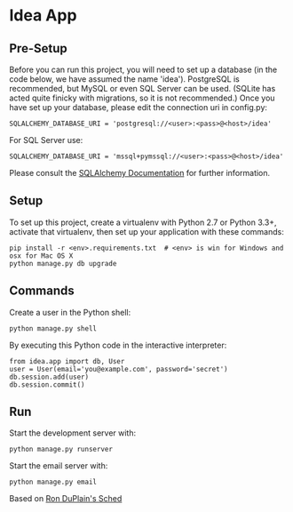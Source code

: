 Idea App
========

## Pre-Setup ##

Before you can run this project, you will need to set up a database
(in the code below, we have assumed the name 'idea'). PostgreSQL is
recommended, but MySQL or even SQL Server can be used. (SQLite has acted
quite finicky with migrations, so it is not recommended.) Once you have
set up your database, please edit the connection uri in config.py:

    SQLALCHEMY_DATABASE_URI = 'postgresql://<user>:<pass>@<host>/idea'

For SQL Server use:

    SQLALCHEMY_DATABASE_URI = 'mssql+pymssql://<user>:<pass>@<host>/idea'

Please consult the [SQLAlchemy Documentation](http://docs.sqlalchemy.org/en/rel_1_0/)
for further information.

## Setup ##

To set up this project, create a virtualenv with Python 2.7 or Python
3.3+, activate that virtualenv, then set up your application with these
commands:

    pip install -r <env>.requirements.txt  # <env> is win for Windows and osx for Mac OS X
    python manage.py db upgrade

## Commands ##

Create a user in the Python shell:

    python manage.py shell

By executing this Python code in the interactive interpreter:

    from idea.app import db, User
    user = User(email='you@example.com', password='secret')
    db.session.add(user)
    db.session.commit()

## Run ##

Start the development server with:

    python manage.py runserver

Start the email server with:

    python manage.py email

Based on [Ron DuPlain's Sched](https://github.com/rduplain/sched)
